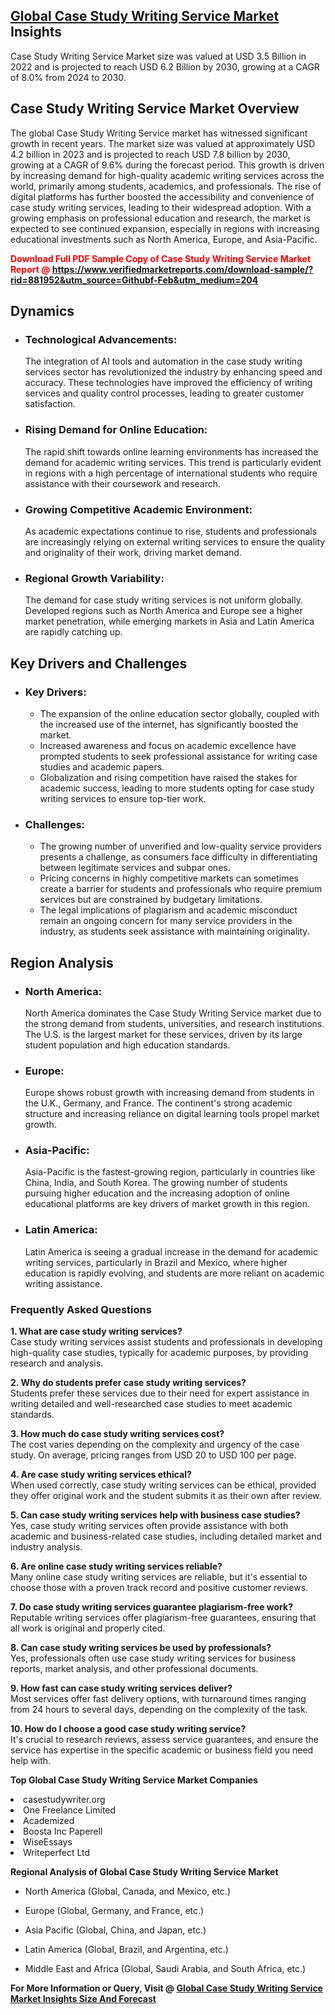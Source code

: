 <h2><a href="https://www.verifiedmarketreports.com/download-sample/?rid=881952&amp;utm_source=Githubf&amp;utm_medium=204" target="_blank">Global Case Study Writing Service Market</a> Insights</h2><p>Case Study Writing Service Market size was valued at USD 3.5 Billion in 2022 and is projected to reach USD 6.2 Billion by 2030, growing at a CAGR of 8.0% from 2024 to 2030.</p><p> <h2>Case Study Writing Service Market Overview</h2> <p>The global Case Study Writing Service market has witnessed significant growth in recent years. The market size was valued at approximately USD 4.2 billion in 2023 and is projected to reach USD 7.8 billion by 2030, growing at a CAGR of 9.6% during the forecast period. This growth is driven by increasing demand for high-quality academic writing services across the world, primarily among students, academics, and professionals. The rise of digital platforms has further boosted the accessibility and convenience of case study writing services, leading to their widespread adoption. With a growing emphasis on professional education and research, the market is expected to see continued expansion, especially in regions with increasing educational investments such as North America, Europe, and Asia-Pacific.</p> <p><strong><p><span class=""><span style="color: #ff0000;"><strong>Download Full PDF Sample Copy of Case Study Writing Service Market Report</strong> @ </span><a href="https://www.verifiedmarketreports.com/download-sample/?rid=881952&amp;utm_source=Githubf-Feb&amp;utm_medium=204" target="_blank">https://www.verifiedmarketreports.com/download-sample/?rid=881952&amp;utm_source=Githubf-Feb&amp;utm_medium=204</a></span></p></strong></p> <h2>Dynamics</h2> <ul> <li><h3>Technological Advancements:</h3> The integration of AI tools and automation in the case study writing services sector has revolutionized the industry by enhancing speed and accuracy. These technologies have improved the efficiency of writing services and quality control processes, leading to greater customer satisfaction.</li> <li><h3>Rising Demand for Online Education:</h3> The rapid shift towards online learning environments has increased the demand for academic writing services. This trend is particularly evident in regions with a high percentage of international students who require assistance with their coursework and research.</li> <li><h3>Growing Competitive Academic Environment:</h3> As academic expectations continue to rise, students and professionals are increasingly relying on external writing services to ensure the quality and originality of their work, driving market demand.</li> <li><h3>Regional Growth Variability:</h3> The demand for case study writing services is not uniform globally. Developed regions such as North America and Europe see a higher market penetration, while emerging markets in Asia and Latin America are rapidly catching up.</li> </ul> <h2>Key Drivers and Challenges</h2> <ul> <li><h3>Key Drivers:</h3> <ul> <li>The expansion of the online education sector globally, coupled with the increased use of the internet, has significantly boosted the market.</li> <li>Increased awareness and focus on academic excellence have prompted students to seek professional assistance for writing case studies and academic papers.</li> <li>Globalization and rising competition have raised the stakes for academic success, leading to more students opting for case study writing services to ensure top-tier work.</li> </ul> </li> <li><h3>Challenges:</h3> <ul> <li>The growing number of unverified and low-quality service providers presents a challenge, as consumers face difficulty in differentiating between legitimate services and subpar ones.</li> <li>Pricing concerns in highly competitive markets can sometimes create a barrier for students and professionals who require premium services but are constrained by budgetary limitations.</li> <li>The legal implications of plagiarism and academic misconduct remain an ongoing concern for many service providers in the industry, as students seek assistance with maintaining originality.</li> </ul> </li> </ul> <h2>Region Analysis</h2> <ul> <li><h3>North America:</h3> North America dominates the Case Study Writing Service market due to the strong demand from students, universities, and research institutions. The U.S. is the largest market for these services, driven by its large student population and high education standards.</li> <li><h3>Europe:</h3> Europe shows robust growth with increasing demand from students in the U.K., Germany, and France. The continent's strong academic structure and increasing reliance on digital learning tools propel market growth.</li> <li><h3>Asia-Pacific:</h3> Asia-Pacific is the fastest-growing region, particularly in countries like China, India, and South Korea. The growing number of students pursuing higher education and the increasing adoption of online educational platforms are key drivers of market growth in this region.</li> <li><h3>Latin America:</h3> Latin America is seeing a gradual increase in the demand for academic writing services, particularly in Brazil and Mexico, where higher education is rapidly evolving, and students are more reliant on academic writing assistance.</li> </ul> <h3>Frequently Asked Questions</h3> <p><strong>1. What are case study writing services?</strong><br> Case study writing services assist students and professionals in developing high-quality case studies, typically for academic purposes, by providing research and analysis.</p> <p><strong>2. Why do students prefer case study writing services?</strong><br> Students prefer these services due to their need for expert assistance in writing detailed and well-researched case studies to meet academic standards.</p> <p><strong>3. How much do case study writing services cost?</strong><br> The cost varies depending on the complexity and urgency of the case study. On average, pricing ranges from USD 20 to USD 100 per page.</p> <p><strong>4. Are case study writing services ethical?</strong><br> When used correctly, case study writing services can be ethical, provided they offer original work and the student submits it as their own after review.</p> <p><strong>5. Can case study writing services help with business case studies?</strong><br> Yes, case study writing services often provide assistance with both academic and business-related case studies, including detailed market and industry analysis.</p> <p><strong>6. Are online case study writing services reliable?</strong><br> Many online case study writing services are reliable, but it's essential to choose those with a proven track record and positive customer reviews.</p> <p><strong>7. Do case study writing services guarantee plagiarism-free work?</strong><br> Reputable writing services offer plagiarism-free guarantees, ensuring that all work is original and properly cited.</p> <p><strong>8. Can case study writing services be used by professionals?</strong><br> Yes, professionals often use case study writing services for business reports, market analysis, and other professional documents.</p> <p><strong>9. How fast can case study writing services deliver?</strong><br> Most services offer fast delivery options, with turnaround times ranging from 24 hours to several days, depending on the complexity of the task.</p> <p><strong>10. How do I choose a good case study writing service?</strong><br> It's crucial to research reviews, assess service guarantees, and ensure the service has expertise in the specific academic or business field you need help with.</p> </p><p><strong>Top Global Case Study Writing Service Market Companies</strong></p><div data-test-id=""><p><li>casestudywriter.org</li><li> One Freelance Limited</li><li> Academized</li><li> Boosta Inc Paperell</li><li> WiseEssays</li><li> Writeperfect Ltd</li></p><div><strong>Regional Analysis of&nbsp;Global Case Study Writing Service Market</strong></div><ul><li dir="ltr"><p dir="ltr">North America&nbsp;(Global, Canada, and Mexico, etc.)</p></li><li dir="ltr"><p dir="ltr">Europe (Global, Germany, and France, etc.)</p></li><li dir="ltr"><p dir="ltr">Asia Pacific&nbsp;(Global, China, and Japan, etc.)</p></li><li dir="ltr"><p dir="ltr">Latin America&nbsp;(Global, Brazil, and Argentina, etc.)</p></li><li dir="ltr">Middle East and Africa&nbsp;(Global, Saudi Arabia, and South Africa, etc.)</li></ul><p><strong>For More Information or Query, Visit @&nbsp;</strong><strong><a href="https://www.verifiedmarketreports.com/product/case-study-writing-service-market/?utm_source=Githubf&amp;utm_medium=204" target="_blank">Global Case Study Writing Service Market Insights Size And Forecast</a></strong></p></div>
